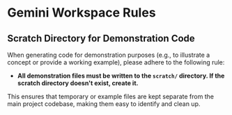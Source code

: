 # Gemini Workspace Rules

## Scratch Directory for Demonstration Code

When generating code for demonstration purposes (e.g., to illustrate a concept or provide a working example), please adhere to the following rule:

- **All demonstration files must be written to the `scratch/` directory. If the scratch directory doesn't exist, create it.**

This ensures that temporary or example files are kept separate from the main project codebase, making them easy to identify and clean up.
